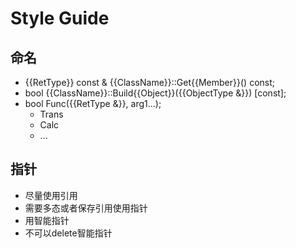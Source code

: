 # Style Guide

## 命名

- {{RetType}} const & {{ClassName}}::Get{{Member}}() const;
- bool {{ClassName}}::Build{{Object}}({{ObjectType &}}) \[const\];
- bool Func({{RetType &}}, arg1...);
  - Trans
  - Calc
  - ...


## 指针

- 尽量使用引用
- 需要多态或者保存引用使用指针
- 用智能指针
- 不可以delete智能指针

